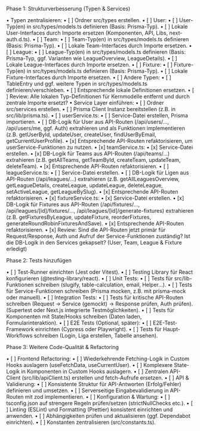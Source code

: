 Phase 1: Strukturverbesserung (Typen & Services)

 • Typen zentralisieren:
    • [ ] Ordner src/types erstellen.
    • [ ] User:
       • [ ] User-Typ(en) in src/types/models.ts definieren (Basis: Prisma-Typ).
       • [ ] Lokale User-Interfaces durch Importe ersetzen (Komponenten, API, Libs, next-auth.d.ts).
    • [ ] Team:
       • [ ] Team-Typ(en) in src/types/models.ts definieren (Basis: Prisma-Typ).
       • [ ] Lokale Team-Interfaces durch Importe ersetzen.
    • [ ] League:
       • [ ] League-Typ(en) in src/types/models.ts definieren (Basis: Prisma-Typ, ggf. Varianten wie LeagueOverview, LeagueDetails).
       • [ ] Lokale League-Interfaces durch Importe ersetzen.
    • [ ] Fixture:
       • [ ] Fixture-Typ(en) in src/types/models.ts definieren (Basis: Prisma-Typ).
       • [ ] Lokale Fixture-Interfaces durch Importe ersetzen.
    • [ ] Andere Typen:
       • [ ] TableEntry und ggf. weitere Typen in src/types/models.ts definieren/verschieben.
       • [ ] Entsprechende lokale Definitionen ersetzen.
    • [ ] Review: Alle lokalen Typ-Definitionen für Kernmodelle entfernt und durch zentrale Importe ersetzt?
 • Service Layer einführen:
    • [ ] Ordner src/services erstellen.
    • [ ] Prisma Client Instanz bereitstellen (z.B. in src/lib/prisma.ts).
    • [ ] userService.ts:
       • [ ] Service-Datei erstellen, Prisma importieren.
       • [ ] DB-Logik für User aus API-Routen (/api/users/..., /api/users/me, ggf. Auth) extrahieren und als Funktionen implementieren (z.B.
         getUserById, updateUser, createUser, findUserByEmail, getCurrentUserProfile).
       • [x] Entsprechende API-Routen refaktorisieren, um userService-Funktionen zu nutzen.
    • [x] teamService.ts:
       • [x] Service-Datei erstellen.
       • [x] DB-Logik für Teams aus API-Routen (/api/teams/...) extrahieren (z.B. getAllTeams, getTeamById, createTeam, updateTeam, deleteTeam).
       • [x] Entsprechende API-Routen refaktorisieren.
    • [ ] leagueService.ts:
       • [ ] Service-Datei erstellen.
       • [ ] DB-Logik für Ligen aus API-Routen (/api/leagues/...) extrahieren (z.B. getAllLeaguesOverview, getLeagueDetails, createLeague,
         updateLeague, deleteLeague, setActiveLeague, getLeagueBySlug).
       • [x] Entsprechende API-Routen refaktorisieren.
    • [x] fixtureService.ts:
       • [x] Service-Datei erstellen.
       • [x] DB-Logik für Fixtures aus API-Routen (/api/fixtures/..., /api/leagues/[id]/fixtures/..., /api/leagues/[id]/generate-fixtures)
         extrahieren (z.B. getFixturesByLeague, updateFixture, reorderFixtures, generateRoundRobinFixturesAndSave).
       • [x] Entsprechende API-Routen refaktorisieren.
    • [x] Review: Sind die API-Routen jetzt primär für Request/Response, Auth und Aufruf der Service-Funktionen zuständig? Ist die DB-Logik in
      den Services gekapselt? (User, Team, League & Fixture erledigt)

Phase 2: Tests hinzufügen

 • [ ] Test-Runner einrichten (Jest oder Vitest).
 • [ ] Testing Library für React konfigurieren (@testing-library/react).
 • [ ] Unit Tests:
    • [ ] Tests für src/lib-Funktionen schreiben (slugify, table-calculation, email, Helper...).
    • [ ] Tests für Service-Funktionen schreiben (Prisma mocken, z.B. mit prisma-mock oder manuell).
 • [ ] Integration Tests:
    • [ ] Tests für kritische API-Routen schreiben (Request -> Service (gemockt) -> Response prüfen, Auth prüfen). (Supertest oder Next.js
      integrierte Testmöglichkeiten).
    • [ ] Tests für Komponenten mit State/Hooks schreiben (Daten laden, Formularinteraktion).
 • [ ] E2E Tests (Optional, später):
    • [ ] E2E-Test-Framework einrichten (Cypress oder Playwright).
    • [ ] Tests für Haupt-Workflows schreiben (Login, Liga erstellen, Tabelle ansehen).

Phase 3: Weitere Code-Qualität & Refactoring

 • [ ] Frontend Refactoring:
    • [ ] Wiederkehrende Fetching-Logik in Custom Hooks auslagern (useFetchData, useCurrentUser).
    • [ ] Komplexere State-Logik in Komponenten in Custom Hooks auslagern.
    • [ ] Zentralen API-Client (src/lib/apiClient.ts) erstellen und fetch-Aufrufe ersetzen.
 • [ ] API & Validierung:
    • [ ] Konsistente Struktur für API-Antworten (Erfolg/Fehler) definieren und umsetzen.
    • [ ] Serverseitige Eingabevalidierung in API-Routen mit zod implementieren.
 • [ ] Konfiguration & Wartung:
    • [ ] tsconfig.json auf strengere Regeln prüfen/setzen (strictNullChecks etc.).
    • [ ] Linting (ESLint) und Formatting (Prettier) konsistent einrichten und anwenden.
    • [ ] Abhängigkeiten prüfen und aktualisieren (ggf. Dependabot einrichten).
    • [ ] Konstanten zentralisieren (src/constants.ts).
